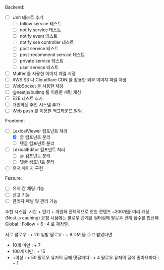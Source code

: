 Backend:
  - [ ] Unit 테스트 추가
    - [ ] follow service 테스트
    - [ ] notify service 테스트
    - [ ] notify event 테스트
    - [ ] notify sse controller 테스트
    - [ ] post service 테스트
    - [ ] post-recommend service 테스트
    - [ ] private service 테스트
    - [ ] user service 테스트
  - [ ] Multer 를 사용한 이미지 파일 저장
  - [ ] AWS S3 나 Cloudflare CDN 을 활용한 외부 이미지 파일 저장
  - [ ] WebSocket 을 사용한 채팅
  - [ ] @nestjs/bullmq 를 이용한 채팅 캐싱
  - [ ] E2E 테스트 추가
  - [ ] 개인화된 추천 시스템 추가
  - [ ] Web push 를 이용한 백그라운드 알림

Frontend:
  - [ ] LexicalViewer 컴포넌트 처리
    - [x] 글 컴포넌트 분리
    - [ ] 댓글 컴포넌트 분리
  - [ ] LexicalEditor 컴포넌트 처리
    - [ ] 글 컴포넌트 분리
    - [ ] 댓글 컴포넌트 분리
  - [ ] 유저 페이지 구현

Feature:
  - [ ] 유저 간 채팅 기능
  - [ ] 신고 기능
  - [ ] 관리자 패널 및 관리 기능

추천 시스템: 시간 + 인기 + 개인화
전체적으로 핫한 콘텐츠 ~200개를 미리 캐싱 (Nest.js caching)
요청 시점에는 팔로우 관계를 필터링해 팔로우 관계 점수를 합산해 Global : Follow = 6 : 4 로 재정렬. 

서로 팔로우 : + 20
일방 팔로우 : + 8
DM 을 주고 받았다면
- 10개 미만 : + 7
- 100개 미만 : + 15
- ~이상 : + 50
팔로우 유저의 글에 댓글마다 : + 4 
팔로우 유저의 글에 좋아요마다 : + 1 
